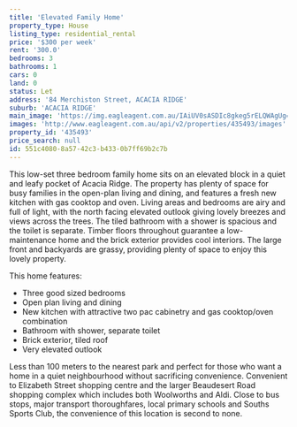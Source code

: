 ```yaml
---
title: 'Elevated Family Home'
property_type: House
listing_type: residential_rental
price: '$300 per week'
rent: '300.0'
bedrooms: 3
bathrooms: 1
cars: 0
land: 0
status: Let
address: '84 Merchiston Street, ACACIA RIDGE'
suburb: 'ACACIA RIDGE'
main_image: 'https://img.eagleagent.com.au/IAiUV0sASDIc8gkeg5rELQWAgUg=/1280x854/smart/https://s3-us-west-2.amazonaws.com/eagleagent-orig/images/6824908/422084286-image-M.jpg'
images: 'http://www.eagleagent.com.au/api/v2/properties/435493/images'
property_id: '435493'
price_search: null
id: 551c4080-8a57-42c3-b433-0b7ff69b2c7b
---
```

This low-set three bedroom family home sits on an elevated block in a quiet and leafy pocket of Acacia Ridge. The property has plenty of space for busy families in the open-plan living and dining, and features a fresh new kitchen with gas cooktop and oven. Living areas and bedrooms are airy and full of light, with the north facing elevated outlook giving lovely breezes and views across the trees. The tiled bathroom with a shower is spacious and the toilet is separate. Timber floors throughout guarantee a low-maintenance home and the brick exterior provides cool interiors. The large front and backyards are grassy, providing plenty of space to enjoy this lovely property.

This home features:

*  Three good sized bedrooms
*  Open plan living and dining
*  New kitchen with attractive two pac cabinetry and gas cooktop/oven combination
*  Bathroom with shower, separate toilet
*  Brick exterior, tiled roof
*  Very elevated outlook

Less than 100 meters to the nearest park and perfect for those who want a home in a quiet neighbourhood without sacrificing convenience. Convenient to Elizabeth Street shopping centre and the larger Beaudesert Road shopping complex which includes both Woolworths and Aldi. Close to bus stops, major transport thoroughfares, local primary schools and Souths Sports Club, the convenience of this location is second to none.